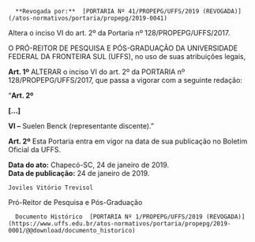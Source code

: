       **Revogada por:**  [PORTARIA Nº 41/PROPEPG/UFFS/2019 (REVOGADA)](/atos-normativos/portaria/propepg/2019-0041) 

   Altera o inciso VI do art. 2º da Portaria nº 128/PROPEPG/UFFS/2017.  

O PRÓ-REITOR DE PESQUISA E PÓS-GRADUAÇÃO DA UNIVERSIDADE FEDERAL DA FRONTEIRA SUL (UFFS), no uso de suas atribuições legais, 

  

 **Art. 1º** ALTERAR o inciso VI do art. 2º da PORTARIA nº 128/PROPEPG/UFFS/2017, que passa a vigorar com a seguinte redação:

  

 “**Art. 2º**

 **[...]**

 **VI –** Suelen Benck (representante discente).”

   
 **Art. 2º** Esta Portaria entra em vigor na data de sua publicação no Boletim Oficial da UFFS.

   **Data do ato:** Chapecó-SC, 24 de janeiro de 2019.   
 **Data de publicação:**  24 de janeiro de 2019. 

    Joviles Vitório Trevisol   
 Pró-Reitor de Pesquisa e Pós-Graduação 

      Documento Histórico  [PORTARIA Nº 1/PROPEPG/UFFS/2019 (REVOGADA)](https://www.uffs.edu.br/atos-normativos/portaria/propepg/2019-0001/@@download/documento_historico)     
      